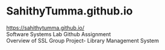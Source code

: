 # SahithyTumma.github.io
https://sahithytumma.github.io/<br />
Software Systems Lab Github Assignment<br />
Overview of SSL Group Project-
Library Management System
